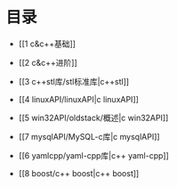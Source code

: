 # 目录

- [[1 c&c++基础]]
- [[2 c&c++进阶]]
- [[3 c++stl库/stl标准库|c++stl]]

- [[4 linuxAPI/linuxAPI|c linuxAPI]]
- [[5 win32API/oldstack/概述|c win32API]]
- [[7 mysqlAPI/MySQL-c库|c mysqlAPI]]

- [[6 yamlcpp/yaml-cpp库|c++ yaml-cpp]]
- [[8 boost/c++ boost|c++ boost]]